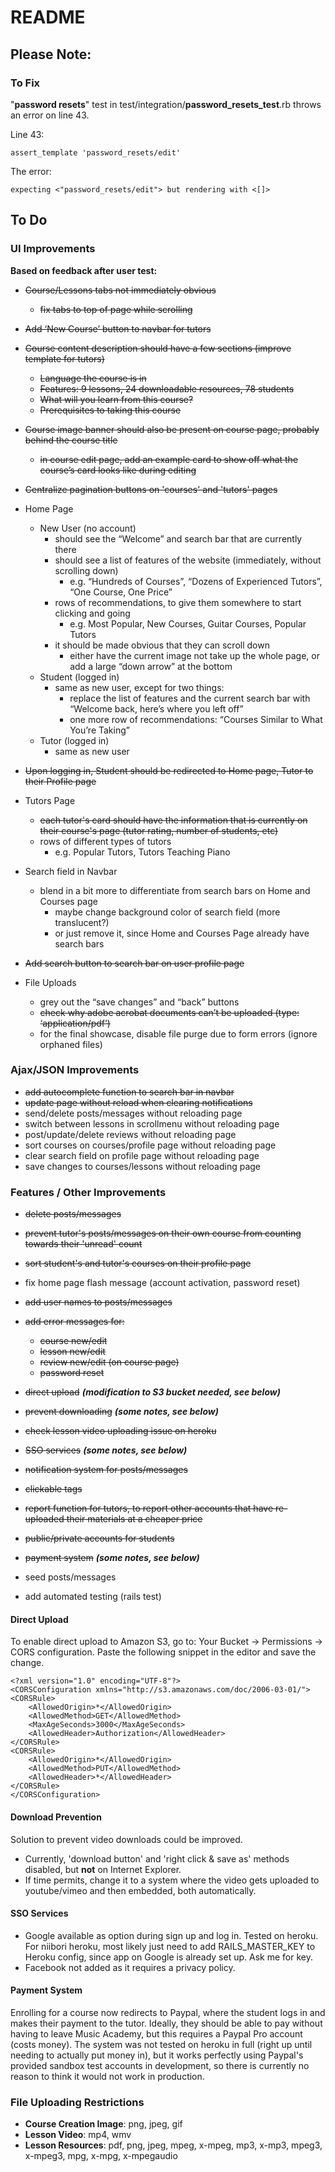 # README

## Please Note:

### To Fix
    
"**password resets**" test in test/integration/**password_resets_test**.rb
throws an error on line 43.

Line 43:
```
assert_template 'password_resets/edit'
```

The error:
```
expecting <"password_resets/edit"> but rendering with <[]>
```

## To Do

### UI Improvements

**Based on feedback after user test:**

- ~~Course/Lessons tabs not immediately obvious~~
  - ~~fix tabs to top of page while scrolling~~

- ~~Add ‘New Course’ button to navbar for tutors~~

- ~~Course content description should have a few sections (improve template for tutors)~~
  - ~~Language the course is in~~
  - ~~Features: 9 lessons, 24 downloadable resources, 78 students~~
  - ~~What will you learn from this course?~~
  - ~~Prerequisites to taking this course~~

- ~~Course image banner should also be present on course page, probably behind the course title~~
  - ~~in course edit page, add an example card to show off what the course’s card looks like during editing~~

- ~~Centralize pagination buttons on 'courses' and 'tutors' pages~~

- Home Page
  - New User (no account)
    - should see the “Welcome” and search bar that are currently there
    - should see a list of features of the website (immediately, without scrolling down)
      - e.g. “Hundreds of Courses”, “Dozens of Experienced Tutors”, “One Course, One Price”
    - rows of recommendations, to give them somewhere to start clicking and going
      - e.g. Most Popular, New Courses, Guitar Courses, Popular Tutors
    - it should be made obvious that they can scroll down
      - either have the current image not take up the whole page, or add a large “down arrow” at the bottom
  - Student (logged in)
    - same as new user, except for two things:
      - replace the list of features and the current search bar with “Welcome back, here’s where you left off”
      - one more row of recommendations: “Courses Similar to What You’re Taking”
  - Tutor (logged in)
    - same as new user

- ~~Upon logging in, Student should be redirected to Home page, Tutor to their Profile page~~

- Tutors Page
  - ~~each tutor's card should have the information that is currently on their
    course's page (tutor rating, number of students, etc)~~
  - rows of different types of tutors
    - e.g. Popular Tutors, Tutors Teaching Piano

- Search field in Navbar
  - blend in a bit more to differentiate from search bars on Home and Courses page
    - maybe change background color of search field (more translucent?)
    - or just remove it, since Home and Courses Page already have search bars

- ~~Add search button to search bar on user profile page~~

- File Uploads
  - grey out the “save changes” and “back” buttons
  - ~~check why adobe acrobat documents can’t be uploaded (type: ‘application/pdf’)~~
  - for the final showcase, disable file purge due to form errors (ignore orphaned files)

### Ajax/JSON Improvements

- ~~add autocomplete function to search bar in navbar~~
- ~~update page without reload when clearing notifications~~
- send/delete posts/messages without reloading page
- switch between lessons in scrollmenu without reloading page
- post/update/delete reviews without reloading page
- sort courses on courses/profile page without reloading page
- clear search field on profile page without reloading page
- save changes to courses/lessons without reloading page

### Features / Other Improvements

- ~~delete posts/messages~~
- ~~prevent tutor's posts/messages on their own course from counting towards their 'unread' count~~
- ~~sort student's and tutor's courses on their profile page~~
- fix home page flash message (account activation, password reset)
- ~~add user names to posts/messages~~
- ~~add error messages for:~~ 
  - ~~course new/edit~~
  - ~~lesson new/edit~~
  - ~~review new/edit (on course page)~~
  - ~~password reset~~
 
- ~~direct upload~~ **_(modification to S3 bucket needed, see below)_**
- ~~prevent downloading~~ **_(some notes, see below)_**
- ~~check lesson video uploading issue on heroku~~
 
- ~~SSO services~~ **_(some notes, see below)_**
- ~~notification system for posts/messages~~
- ~~clickable tags~~
- ~~report function for tutors, to report other accounts that have re-uploaded their materials at a cheaper price~~
- ~~public/private accounts for students~~
- ~~payment system~~ **_(some notes, see below)_**

- seed posts/messages

- add automated testing (rails test)

#### Direct Upload

To enable direct upload to Amazon S3, go to: Your Bucket -> Permissions -> CORS configuration. Paste the following snippet in the editor and save the change.
```
<?xml version="1.0" encoding="UTF-8"?>
<CORSConfiguration xmlns="http://s3.amazonaws.com/doc/2006-03-01/">
<CORSRule>
    <AllowedOrigin>*</AllowedOrigin>
    <AllowedMethod>GET</AllowedMethod>
    <MaxAgeSeconds>3000</MaxAgeSeconds>
    <AllowedHeader>Authorization</AllowedHeader>
</CORSRule>
<CORSRule>
    <AllowedOrigin>*</AllowedOrigin>
    <AllowedMethod>PUT</AllowedMethod>
    <AllowedHeader>*</AllowedHeader>
</CORSRule>
</CORSConfiguration>
```

#### Download Prevention

Solution to prevent video downloads could be improved.
- Currently, 'download button' and 'right click & save as' methods disabled,
  but **not** on Internet Explorer.
- If time permits, change it to a system where the video gets uploaded to
  youtube/vimeo and then embedded, both automatically.

#### SSO Services

- Google available as option during sign up and log in. Tested on heroku.
  For niibori heroku, most likely just need to add RAILS_MASTER_KEY to Heroku
config, since app on Google is already set up. Ask me for key.
- Facebook not added as it requires a privacy policy.

#### Payment System
Enrolling for a course now redirects to Paypal, where the student logs in and
makes their payment to the tutor. Ideally, they should be able to pay without
having to leave Music Academy, but this requires a Paypal Pro account (costs
money). The system was not tested on heroku in full (right up until needing to
actually put money in), but it works perfectly using Paypal's provided sandbox
test accounts in development, so there is currently no reason to think it would
not work in production.

### File Uploading Restrictions
  - **Course Creation Image**: png, jpeg, gif
  - **Lesson Video**: mp4, wmv
  - **Lesson Resources**: pdf, png, jpeg, mpeg, x-mpeg, mp3, x-mp3, mpeg3, x-mpeg3, mpg, x-mpg, x-mpegaudio
